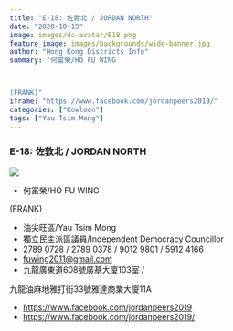 ```yaml
---
title: "E-18: 佐敦北 / JORDAN NORTH"
date: "2020-10-15"
image: images/dc-avatar/E18.png
feature_image: images/backgrounds/wide-banner.jpg
author: "Hong Kong Districts Info"
summary: "何富榮/HO FU WING

(FRANK)"
iframe: "https://www.facebook.com/jordanpeers2019/"
categories: ["Kowloon"]
tags: ["Yau Tsim Mong"]
---
```


### E-18: 佐敦北 / JORDAN NORTH  
![](/images/dc-avatar/E18.png)  

 - 何富榮/HO FU WING

(FRANK)  
 - 油尖旺區/Yau Tsim Mong  
 - 獨立民主派區議員/Independent Democracy Councillor  
 - 2789 0728 / 2789 0378 / 9012 9801 / 5912 4166  
 - fuwing2011@gmail.com  
 - 九龍廣東道608號廣基大廈103室 /
九龍油麻地雅打街33號雅達商業大廈11A  
 - https://www.facebook.com/jordanpeers2019  
 - https://www.facebook.com/jordanpeers2019/
